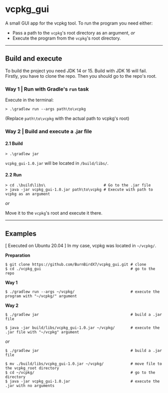 # vcpkg_gui

A small GUI app for the vcpkg tool.
To run the program you need either:
 * Pass a path to the `vcpkg`'s root directory as an argument, *or*
 * Execute the program from the `vcpkg`'s root directory.
***

## Build and execute
To build the project you need JDK 14 or 15. Build with JDK 16 will fail.\
Firstly, you have to clone the repo. Then you should go to the repo's root.

### Way 1 | Run with Gradle's `run` task
Execute in the terminal:
```shell
> .\gradlew run --args path\to\vcpkg
```
(Replace `path\to\vcpkg` with the actual path to vcpkg's root)


### Way 2 | Build and execute a .jar file
#### 2.1 Build
```shell
> .\gradlew jar
```
`vcpkg_gui-1.0.jar` will be located in `/build/libs/`.

#### 2.2 Run

```shell  
> cd .\build\libs\                          # Go to the .jar file
> java -jar vcpkg_gui-1.0.jar path\to\vcpkg # Execute with path to vcpkg as an argument
```

*or*

Move it to the `vcpkg`'s root and execute it there.
***


## Examples
[ Executed on Ubuntu 20.04 ] In my case, vcpkg was located in `~/vcpkg/`.

**Preparation**
```shell
$ git clone https://github.com/BurnBirdX7/vcpkg_gui.git # clone
$ cd ./vcpkg_gui                                        # go to the repo
```

**Way 1**
```shell
$ ./gradlew run --args ~/vcpkg/                         # execute the program with "~/vcpkg/" argument
```

**Way 2**
```shell
$ ./gradlew jar                                         # build a .jar file

$ java -jar build/libs/vcpkg_gui-1.0.jar ~/vcpkg/       # execute the .jar file with "~/vcpkg" argument
```
*or*
```shell
$ ./gradlew jar                                         # build a .jar file

$ mv ./build/libs/vcpkg_gui-1.0.jar ~/vcpkg/            # move file to the vcpkg_root directory
$ cd ~/vcpkg/                                           # go to the directory
$ java -jar vcpkg_gui-1.0.jar                           # execute the .jar with no arguments
```

